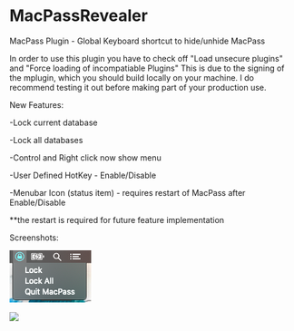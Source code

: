 # MacPassRevealer
MacPass Plugin - Global Keyboard shortcut to hide/unhide MacPass

In order to use this plugin you have to check off "Load unsecure plugins" and "Force loading of incompatiable Plugins"
This is due to the signing of the mplugin, which you should build locally on your machine. 
I do recommend testing it out before making part of your production use. 

New Features: 

-Lock current database

-Lock all databases 

-Control and Right click now show menu

-User Defined HotKey - Enable/Disable 

-Menubar Icon (status item) - requires restart of MacPass after Enable/Disable

  **the restart is required for future feature implementation 



Screenshots:

![](menu-mpr.png)


![](prefs-mpr.png)

